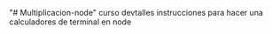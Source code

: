 "# Multiplicacion-node" 
curso devtalles
instrucciones para hacer una calculadores de terminal en node
